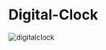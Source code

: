 # Digital-Clock


![digitalclock](https://user-images.githubusercontent.com/69690916/210126945-4fb65eb0-4aa2-4b27-8c48-15cbdcc6f63c.PNG)
